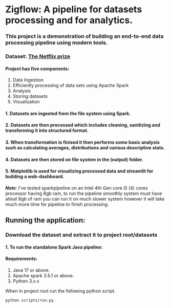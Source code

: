 # Zigflow: A pipeline for datasets processing and for analytics.

### This project is a demonstration of building an end-to-end data processing pipeline using modern tools.

### Dataset: [The Netflix prize](https://www.kaggle.com/datasets/netflix-inc/netflix-prize-data)

#### Project has five components:

1. Data Ingestion
2. Efficiently processing of data sets using Apache Spark
3. Analysis
4. Storing datasets
5. Visualization

#### 1. Datasets are ingested from the file system using Spark.

#### 2. Datasets are then processed which includes cleaning, sanitizing and transforming it into structured format.

#### 3. When transformation is finised it then performs some basic analysis such as calculating averages, distributions and various descriptive stats.

#### 4. Datasets are then stored on file system in the (output) folder.

#### 5. Matplotlib is used for visualizing processed data and streamlit for building a web-dashboard.

**_Note_**: I've tested sparkpipeline on an Intel 4th Gen core i5 (4) cores processor having 8gb ram, to run the pipeline smoothly system must have atleat 8gb of ram you can run it on much slower system however it will take much more time for pipeline to finish processing.

## Running the application:

### Download the dataset and extract it to project root/datasets

#### 1. To run the standalone Spark Java pipeline:

#### Requirements:

1. Java 17 or above.
2. Apache spark 3.5.1 or above.
3. Python 3.x.x

When in project root run the following python script.

```shell
python scripts/run.py
```
